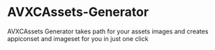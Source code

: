 # AVXCAssets-Generator
AVXCAssets Generator takes path for your assets images and creates appiconset and imageset for you in just one click
